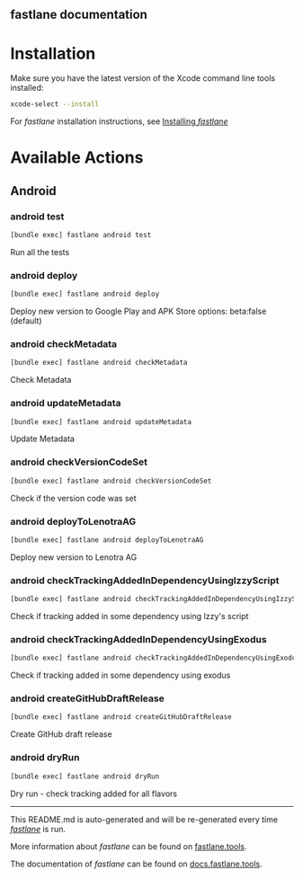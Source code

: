 fastlane documentation
----

# Installation

Make sure you have the latest version of the Xcode command line tools installed:

```sh
xcode-select --install
```

For _fastlane_ installation instructions, see [Installing _fastlane_](https://docs.fastlane.tools/#installing-fastlane)

# Available Actions

## Android

### android test

```sh
[bundle exec] fastlane android test
```

Run all the tests

### android deploy

```sh
[bundle exec] fastlane android deploy
```

Deploy new version to Google Play and APK Store options: beta:false (default)

### android checkMetadata

```sh
[bundle exec] fastlane android checkMetadata
```

Check Metadata

### android updateMetadata

```sh
[bundle exec] fastlane android updateMetadata
```

Update Metadata

### android checkVersionCodeSet

```sh
[bundle exec] fastlane android checkVersionCodeSet
```

Check if the version code was set

### android deployToLenotraAG

```sh
[bundle exec] fastlane android deployToLenotraAG
```

Deploy new version to Lenotra AG

### android checkTrackingAddedInDependencyUsingIzzyScript

```sh
[bundle exec] fastlane android checkTrackingAddedInDependencyUsingIzzyScript
```

Check if tracking added in some dependency using Izzy's script

### android checkTrackingAddedInDependencyUsingExodus

```sh
[bundle exec] fastlane android checkTrackingAddedInDependencyUsingExodus
```

Check if tracking added in some dependency using exodus

### android createGitHubDraftRelease

```sh
[bundle exec] fastlane android createGitHubDraftRelease
```

Create GitHub draft release

### android dryRun

```sh
[bundle exec] fastlane android dryRun
```

Dry run - check tracking added for all flavors

----

This README.md is auto-generated and will be re-generated every time [_fastlane_](https://fastlane.tools) is run.

More information about _fastlane_ can be found on [fastlane.tools](https://fastlane.tools).

The documentation of _fastlane_ can be found on [docs.fastlane.tools](https://docs.fastlane.tools).
